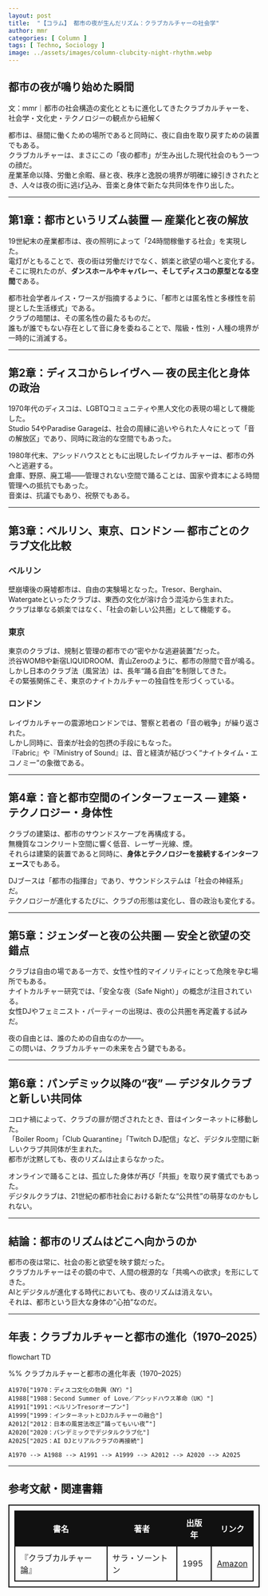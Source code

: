 ```yaml
---
layout: post
title:  "【コラム】 都市の夜が生んだリズム：クラブカルチャーの社会学"
author: mmr
categories: [ Column ]
tags: [ Techno, Sociology ]
image: ../assets/images/column-clubcity-night-rhythm.webp
---
```


## 都市の夜が鳴り始めた瞬間


文：mmr｜都市の社会構造の変化とともに進化してきたクラブカルチャーを、社会学・文化史・テクノロジーの観点から紐解く

都市は、昼間に働くための場所であると同時に、夜に自由を取り戻すための装置でもある。  
クラブカルチャーは、まさにこの「夜の都市」が生み出した現代社会のもう一つの顔だ。  
産業革命以降、労働と余暇、昼と夜、秩序と逸脱の境界が明確に線引きされたとき、人々は夜の街に逃げ込み、音楽と身体で新たな共同体を作り出した。

---

<style type="text/css">

table, td, th {
border: 2px #111 solid;
width: auto;
padding: 10px; 
}
th {
background-color: #111;
color: #fff;
}
</style>



## 第1章：都市というリズム装置 — 産業化と夜の解放

19世紀末の産業都市は、夜の照明によって「24時間稼働する社会」を実現した。  
電灯がともることで、夜の街は労働だけでなく、娯楽と欲望の場へと変化する。  
そこに現れたのが、**ダンスホールやキャバレー、そしてディスコの原型となる空間**である。

都市社会学者ルイス・ワースが指摘するように、「都市とは匿名性と多様性を前提とした生活様式」である。  
クラブの暗闇は、その匿名性の最たるものだ。  
誰もが誰でもない存在として音に身を委ねることで、階級・性別・人種の境界が一時的に消滅する。

---

## 第2章：ディスコからレイヴへ — 夜の民主化と身体の政治

1970年代のディスコは、LGBTQコミュニティや黒人文化の表現の場として機能した。  
Studio 54やParadise Garageは、社会の周縁に追いやられた人々にとって「音の解放区」であり、同時に政治的な空間でもあった。

1980年代末、アシッドハウスとともに出現したレイヴカルチャーは、都市の外へと逃避する。  
倉庫、野原、廃工場——管理されない空間で踊ることは、国家や資本による時間管理への抵抗でもあった。  
音楽は、抗議でもあり、祝祭でもある。

---

## 第3章：ベルリン、東京、ロンドン — 都市ごとのクラブ文化比較

### ベルリン
壁崩壊後の廃墟都市は、自由の実験場となった。Tresor、Berghain、Watergateといったクラブは、東西の文化が溶け合う混沌から生まれた。  
クラブは単なる娯楽ではなく、「社会の新しい公共圏」として機能する。

### 東京
東京のクラブは、規制と管理の都市での“密やかな逃避装置”だった。  
渋谷WOMBや新宿LIQUIDROOM、青山Zeroのように、都市の隙間で音が鳴る。  
しかし日本のクラブ法（風営法）は、長年“踊る自由”を制限してきた。  
その緊張関係こそ、東京のナイトカルチャーの独自性を形づくっている。

### ロンドン
レイヴカルチャーの震源地ロンドンでは、警察と若者の「音の戦争」が繰り返された。  
しかし同時に、音楽が社会的包摂の手段にもなった。  
『Fabric』や『Ministry of Sound』は、音と経済が結びつく“ナイトタイム・エコノミー”の象徴である。

---

## 第4章：音と都市空間のインターフェース — 建築・テクノロジー・身体性

クラブの建築は、都市のサウンドスケープを再構成する。  
無機質なコンクリート空間に響く低音、レーザー光線、煙。  
それらは建築的装置であると同時に、**身体とテクノロジーを接続するインターフェース**でもある。

DJブースは「都市の指揮台」であり、サウンドシステムは「社会の神経系」だ。  
テクノロジーが進化するたびに、クラブの形態は変化し、音の政治も変化する。

---

## 第5章：ジェンダーと夜の公共圏 — 安全と欲望の交錯点

クラブは自由の場である一方で、女性や性的マイノリティにとって危険を孕む場所でもある。  
ナイトカルチャー研究では、「安全な夜（Safe Night）」の概念が注目されている。  
女性DJやフェミニスト・パーティーの出現は、夜の公共圏を再定義する試みだ。

夜の自由とは、誰のための自由なのか——。  
この問いは、クラブカルチャーの未来を占う鍵でもある。

---

## 第6章：パンデミック以降の“夜” — デジタルクラブと新しい共同体

コロナ禍によって、クラブの扉が閉ざされたとき、音はインターネットに移動した。  
「Boiler Room」「Club Quarantine」「Twitch DJ配信」など、デジタル空間に新しいクラブ共同体が生まれた。  
都市が沈黙しても、夜のリズムは止まらなかった。

オンラインで踊ることは、孤立した身体が再び「共振」を取り戻す儀式でもあった。  
デジタルクラブは、21世紀の都市社会における新たな“公共性”の萌芽なのかもしれない。

---

## 結論：都市のリズムはどこへ向かうのか

都市の夜は常に、社会の影と欲望を映す鏡だった。  
クラブカルチャーはその鏡の中で、人間の根源的な「共鳴への欲求」を形にしてきた。  
AIとデジタルが進化する時代においても、夜のリズムは消えない。  
それは、都市という巨大な身体の“心拍”なのだ。

---

## 年表：クラブカルチャーと都市の進化（1970–2025）

<div class="mermaid">

flowchart TD

%% クラブカルチャーと都市の進化年表（1970–2025）

    A1970["1970：ディスコ文化の勃興（NY）"]
    A1988["1988：Second Summer of Love／アシッドハウス革命（UK）"]
    A1991["1991：ベルリンTresorオープン"]
    A1999["1999：インターネットとDJカルチャーの融合"]
    A2012["2012：日本の風営法改正“踊ってもいい夜”"]
    A2020["2020：パンデミックでデジタルクラブ化"]
    A2025["2025：AI DJとリアルクラブの再接続"]

    A1970 --> A1988 --> A1991 --> A1999 --> A2012 --> A2020 --> A2025

</div>

---

## 参考文献・関連書籍

| 書名             | 著者         | 出版年  | リンク                                        |
| -------------- | ---------- | ---- | ------------------------------------------------ |
| 『クラブカルチャー論』    | サラ・ソーントン   | 1995 | [Amazon](https://amzn.to/3JpD6lk) |


